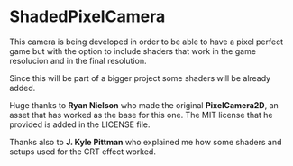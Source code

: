 # ShadedPixelCamera
This camera is being developed in order to be able to have a pixel perfect game but with the option to include shaders that work in the game resolucion and in the final resolution.

Since this will be part of a bigger project some shaders will be already added.

Huge thanks to **Ryan Nielson** who made the original **PixelCamera2D**, an asset that has worked as the base for this one. The MIT license that he provided is added in the LICENSE file.

Thanks also to **J. Kyle Pittman** who explained me how some shaders and setups used for the CRT effect worked.
